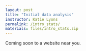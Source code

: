 ```yaml
---
layout: post
title: "Initial data analysis"
instructor: Katie Lyons
permalink: /intro_stats/
materials: files/intro_stats.zip
---
```


Coming soon to a website near you.